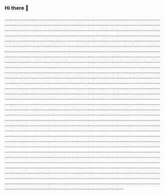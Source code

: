 ### Hi there 👋

...............................................................................................................................................................................................................................................................................................................................................................................................................................................................................................................................................................................................................................................................................................................................................................................................................................................................................................................................................................................................................................................................................................................................................................................................................................................................................................................................................................................................................................................................................................................................................................................................................................................................................................................................................................................................................................................................................................................................................................................................................................................................................................................................................................................................................................................................................................................................................................................................................................................................................................................................................................................................................................................................................................................................................................................................................................................................................................................................................................................................................................................................................................................................................................................................................................................................................................................................................................................................................................................................................................................................................................................................................................................................................................................................................................................................................................................................................................................................................................................................................................................................................................................................................................................................................................